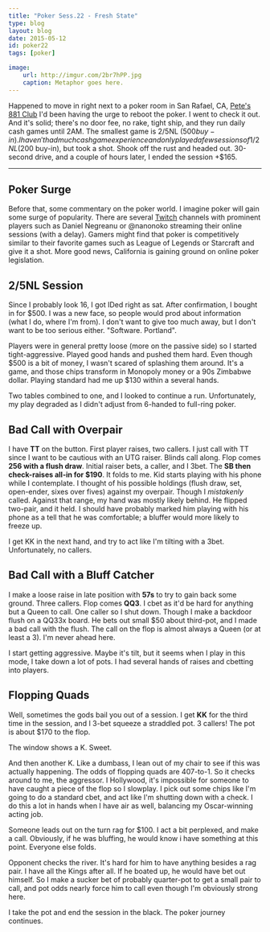 ```yaml
---
title: "Poker Sess.22 - Fresh State"
type: blog
layout: blog
date: 2015-05-12
id: poker22
tags: [poker]

image:
    url: http://imgur.com/2br7hPP.jpg
    caption: Metaphor goes here.
---
```


Happened to move in right next to a poker room in San Rafael, CA, [Pete's 881
Club](http://petes881club.com/) I'd been having the urge to reboot the poker. I
went to check it out. And it's solid; there's no door fee, no rake, tight ship,
and they run daily cash games until 2AM. The smallest game is 2/5NL ($500
buy-in). I haven't had much cash game experience and only played a few sessions
of 1/2NL ($200 buy-in), but took a shot. Shook off the rust and headed out.
30-second drive, and a couple of hours later, I ended the session +$165.

---

## Poker Surge

Before that, some commentary on the poker world. I imagine poker will gain some
surge of popularity. There are several [Twitch](http://twitch.tv) channels
with prominent players such as Daniel Negreanu or @nanonoko streaming their
online sessions (with a delay). Gamers might find that poker is competitively
similar to their favorite games such as League of Legends or Starcraft and
give it a shot. More good news, California is gaining ground on online poker
legislation.

## 2/5NL Session

Since I probably look 16, I got IDed right as sat.  After confirmation, I
bought in for $500. I was a new face, so people would prod about information
(what I do, where I'm from). I don't want to give too much away, but I don't
want to be too serious either. "Software. Portland".

Players were in general pretty loose (more on the passive side) so I started
tight-aggressive. Played good hands and pushed them hard. Even though $500 is a
bit of money, I wasn't scared of splashing them around. It's a game, and those
chips transform in Monopoly money or a 90s Zimbabwe dollar. Playing standard
had me up $130 within a several hands.

Two tables combined to one, and I looked to continue a run. Unfortunately, my
play degraded as I didn't adjust from 6-handed to full-ring poker.

## Bad Call with Overpair

I have **TT** on the button. First player raises, two callers. I just call with
TT since I want to be cautious with an UTG raiser. Blinds call along. Flop
comes **256 with a flush draw**. Initial raiser bets, a caller, and I 3bet. The
**SB then check-raises all-in for $190**. It folds to me. Kid starts playing
with his phone while I contemplate. I thought of his possible holdings (flush
draw, set, open-ender, sixes over fives) against my overpair. Though I
*mistakenly* called. Against that range, my hand was mostly likely behind. He
flipped two-pair, and it held. I should have probably marked him playing with
his phone as a tell that he was comfortable; a bluffer would more likely to
freeze up.

I get KK in the next hand, and try to act like I'm tilting with a 3bet.
Unfortunately, no callers.

## Bad Call with a Bluff Catcher

I make a loose raise in late position with **57s** to try to gain back some
ground. Three callers. Flop comes **QQ3**. I cbet as it'd be hard for anything
but a Queen to call. One caller so I shut down. Though I make a backdoor flush
on a QQ33x board. He bets out small $50 about third-pot, and I made a bad call
with the flush. The call on the flop is almost always a Queen (or at least a
3). I'm never ahead here.

I start getting aggressive. Maybe it's tilt, but it seems when I play in this
mode, I take down a lot of pots. I had several hands of raises and cbetting
into players.

## Flopping Quads

Well, sometimes the gods bail you out of a session. I get **KK** for the third
time in the session, and I 3-bet squeeze a straddled pot. 3 callers! The pot is
about $170 to the flop.

The window shows a K. Sweet.

And then another K. Like a dumbass, I lean out of my chair to see if this was
actually happening. The odds of flopping quads are 407-to-1. So it checks
around to me, the aggressor. I Hollywood, it's impossible for someone to have
caught a piece of the flop so I slowplay. I pick out some chips like I'm going
to do a standard cbet, and act like I'm shutting down with a check. I do this a
lot in hands when I have air as well, balancing my Oscar-winning acting job.

Someone leads out on the turn rag for $100. I act a bit perplexed, and make a
call. Obviously, if he was bluffing, he would know i have something at this
point. Everyone else folds.

Opponent checks the river. It's hard for him to have anything besides a rag
pair. I have all the Kings after all. If he boated up, he would have bet out
himself. So I make a sucker bet of probably quarter-pot to get a small pair to
call, and pot odds nearly force him to call even though I'm obviously strong
here.

I take the pot and end the session in the black. The poker journey continues.
